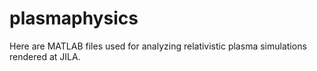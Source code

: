 # plasmaphysics
Here are MATLAB files used for analyzing relativistic plasma simulations rendered at JILA.
